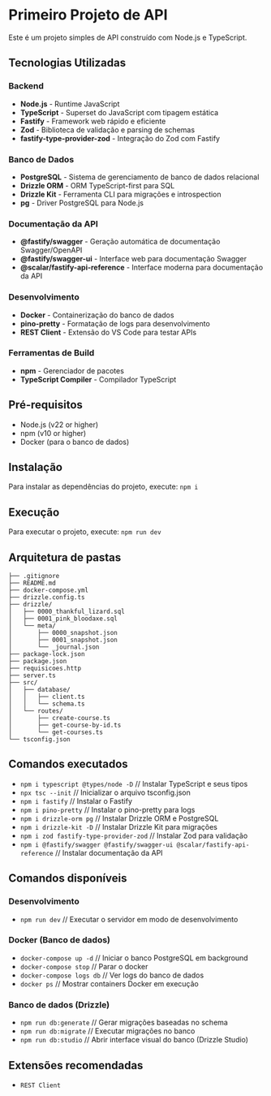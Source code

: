 # Primeiro Projeto de API
Este é um projeto simples de API construído com Node.js e TypeScript.

## Tecnologias Utilizadas

### Backend
- **Node.js** - Runtime JavaScript
- **TypeScript** - Superset do JavaScript com tipagem estática
- **Fastify** - Framework web rápido e eficiente
- **Zod** - Biblioteca de validação e parsing de schemas
- **fastify-type-provider-zod** - Integração do Zod com Fastify

### Banco de Dados
- **PostgreSQL** - Sistema de gerenciamento de banco de dados relacional
- **Drizzle ORM** - ORM TypeScript-first para SQL
- **Drizzle Kit** - Ferramenta CLI para migrações e introspection
- **pg** - Driver PostgreSQL para Node.js

### Documentação da API
- **@fastify/swagger** - Geração automática de documentação Swagger/OpenAPI
- **@fastify/swagger-ui** - Interface web para documentação Swagger
- **@scalar/fastify-api-reference** - Interface moderna para documentação da API

### Desenvolvimento
- **Docker** - Containerização do banco de dados
- **pino-pretty** - Formatação de logs para desenvolvimento
- **REST Client** - Extensão do VS Code para testar APIs

### Ferramentas de Build
- **npm** - Gerenciador de pacotes
- **TypeScript Compiler** - Compilador TypeScript

## Pré-requisitos
- Node.js (v22 or higher)
- npm (v10 or higher)
- Docker (para o banco de dados)

## Instalação
Para instalar as dependências do projeto, execute:
`npm i`

## Execução
Para executar o projeto, execute:
`npm run dev`

## Arquitetura de pastas
```text
├── .gitignore
├── README.md
├── docker-compose.yml
├── drizzle.config.ts
├── drizzle/
│   ├── 0000_thankful_lizard.sql
│   ├── 0001_pink_bloodaxe.sql
│   └── meta/
│       ├── 0000_snapshot.json
│       ├── 0001_snapshot.json
│       └── _journal.json
├── package-lock.json
├── package.json
├── requisicoes.http
├── server.ts
├── src/
│   ├── database/
│   │   ├── client.ts
│   │   └── schema.ts
│   └── routes/
│       ├── create-course.ts
│       ├── get-course-by-id.ts
│       └── get-courses.ts
└── tsconfig.json
```

## Comandos executados
- `npm i typescript @types/node -D`  // Instalar TypeScript e seus tipos
- `npx tsc --init` // Inicializar o arquivo tsconfig.json
- `npm i fastify` // Instalar o Fastify
- `npm i pino-pretty` // Instalar o pino-pretty para logs
- `npm i drizzle-orm pg` // Instalar Drizzle ORM e PostgreSQL
- `npm i drizzle-kit -D` // Instalar Drizzle Kit para migrações
- `npm i zod fastify-type-provider-zod` // Instalar Zod para validação
- `npm i @fastify/swagger @fastify/swagger-ui @scalar/fastify-api-reference` // Instalar documentação da API

## Comandos disponíveis

### Desenvolvimento
- `npm run dev` // Executar o servidor em modo de desenvolvimento

### Docker (Banco de dados)
- `docker-compose up -d` // Iniciar o banco PostgreSQL em background
- `docker-compose stop` // Parar o docker
- `docker-compose logs db` // Ver logs do banco de dados
- `docker ps` // Mostrar containers Docker em execução


### Banco de dados (Drizzle)
- `npm run db:generate` // Gerar migrações baseadas no schema
- `npm run db:migrate` // Executar migrações no banco
- `npm run db:studio` // Abrir interface visual do banco (Drizzle Studio)

## Extensões recomendadas
- `REST Client`